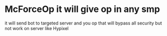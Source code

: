 # McForceOp it will give op in any smp
it will send bot to targeted server and
you op that will bypass all security but 
not work on server like Hypixel 

